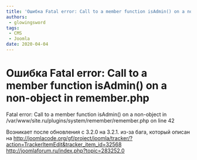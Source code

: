 ```yaml
---
title: 'Ошибка Fatal error: Call to a member function isAdmin() on a non-object in remember.php'
authors: 
 - glowingsword
tags:
 - CMS
 - Joomla
date: 2020-04-04
---
```


# Ошибка Fatal error: Call to a member function isAdmin() on a non-object in remember.php

Fatal error: Call to a member function isAdmin() on a non-object in
/var/www/site.ru/plugins/system/remember/remember.php on line 42

Возникает после обновления с 3.2.0 на 3.2.1. из-за бага, который описан
на
<http://joomlacode.org/gf/project/joomla/tracker/?action=TrackerItemEdit&tracker_item_id=32568>
<http://joomlaforum.ru/index.php?topic=283252.0>

